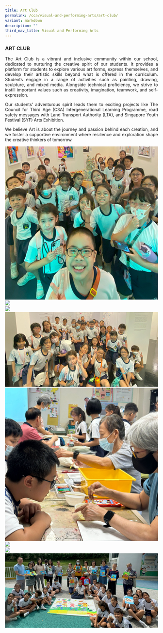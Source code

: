 ```yaml
---
title: Art Club
permalink: /cca/visual-and-performing-arts/art-club/
variant: markdown
description: ""
third_nav_title: Visual and Performing Arts
---
```

<h3>ART CLUB</h3><p align="justify">
The Art Club is a vibrant and inclusive community within our school, dedicated to nurturing the creative spirit of our students. It provides a platform for students to explore various art forms, express themselves, and develop their artistic skills beyond what is offered in the curriculum. Students engage in a range of activities such as painting, drawing, sculpture, and mixed media. Alongside technical proficiency, we strive to instill important values such as creativity, imagination, teamwork, and self-expression. </p>
<p align="justify">
Our students' adventurous spirit leads them to exciting projects like The Council for Third Age (C3A) Intergenerational Learning Programme, road safety messages with Land Transport Authority (LTA), and Singapore Youth Festival (SYF) Arts Exhibition. </p>
<p align="justify">
We believe Art is about the journey and passion behind each creation, and we foster a supportive environment where resilience and exploration shape the creative thinkers of tomorrow.</p>

![](/images/CCA/25_art_01.png)<br>
![](/images/CCA/25_art_02.png)<br>
![](/images/CCA/25_art_03.png)<br>
![](/images/CCA/25_art_04.png)<br>
![](/images/CCA/25_art_05.png)<br>
![](/images/CCA/25_art_06.png)<br>
![](/images/CCA/25_art_07png)<br>
![](/images/CCA/25_art_08.png)<br>

